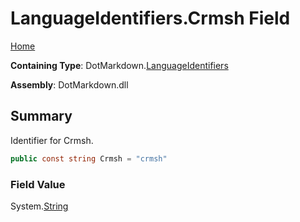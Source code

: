# LanguageIdentifiers\.Crmsh Field

[Home](../../../README.md)

**Containing Type**: DotMarkdown\.[LanguageIdentifiers](../README.md)

**Assembly**: DotMarkdown\.dll

## Summary

Identifier for Crmsh\.

```csharp
public const string Crmsh = "crmsh"
```

### Field Value

System\.[String](https://docs.microsoft.com/en-us/dotnet/api/system.string)

